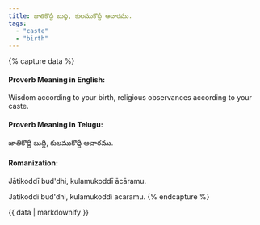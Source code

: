 ```yaml
---
title: జాతికొద్దీ బుద్ధి, కులముకొద్దీ ఆచారము.
tags:
  - "caste"
  - "birth"
---
```


{% capture data %}
#### Proverb Meaning in English:
Wisdom according to your birth, religious observances according to your caste.

#### Proverb Meaning in Telugu:
జాతికొద్దీ బుద్ధి, కులముకొద్దీ ఆచారము.

#### Romanization:
Jātikoddī bud'dhi, kulamukoddī ācāramu.

Jatikoddi bud'dhi, kulamukoddi acaramu.
{% endcapture %}

{{ data | markdownify }}

